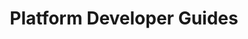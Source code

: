 ---
type: "docs"
title: "Platform Developer Guides"
linkTitle: "Platform Developer Guides"
weight: 30
description: >
    Learn about contributing to the Drasi platform
---